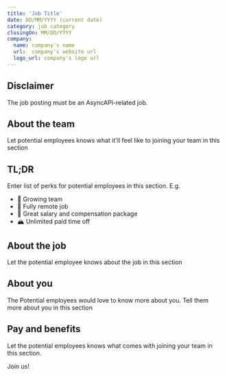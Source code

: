 ```yaml
---
title: 'Job Title'
date: DD/MM/YYYY (current date)
category: job category
closingOn: MM/DD/YYYY
company: 
  name: company's name
  url:  company's website url
  logo_url: company's logo url
---
```

## Disclaimer

The job posting must be an AsyncAPI-related job.

## About the team
Let potential employees knows what it'll feel like to joining your team in this section

## TL;DR
Enter list of perks for potential employees in this section.
E.g.
* :muscle: Growing team
* :house_with_garden: Fully remote job
* :money_mouth_face: Great salary and compensation package
* :mountain_snow: Unlimited paid time off

## About the job
Let the potential employee knows about the job in this section

## About you
The Potential employees would love to know more about you. Tell them more about you in this section

## Pay and benefits
Let the potential employees knows what comes with joining your team in this section.

Join us!
